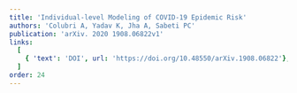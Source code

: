 ```yaml
---
title: 'Individual-level Modeling of COVID-19 Epidemic Risk'
authors: 'Colubri A, Yadav K, Jha A, Sabeti PC'
publication: 'arXiv. 2020 1908.06822v1'
links:
  [
    { 'text': 'DOI', url: 'https://doi.org/10.48550/arXiv.1908.06822'},
  ]
order: 24
---
```

